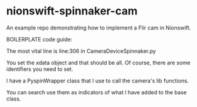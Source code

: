 # nionswift-spinnaker-cam
An example repo demonstrating how to implement a Flir cam in Nionswift.

BOILERPLATE code guide:

The most vital line is line:306 in CameraDeviceSpinnaker.py

You set the xdata object and that should be all. Of course, there are some identifiers you need to set. 

I have a PyspinWrapper class that I use to call the camera's lib functions. 

You can search use them as indicators of what I have added to the base class.
